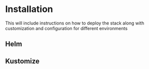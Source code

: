 # Installation

This will include instructions on how to deploy the stack
along with customization and configuration for different environments

## Helm


## Kustomize
